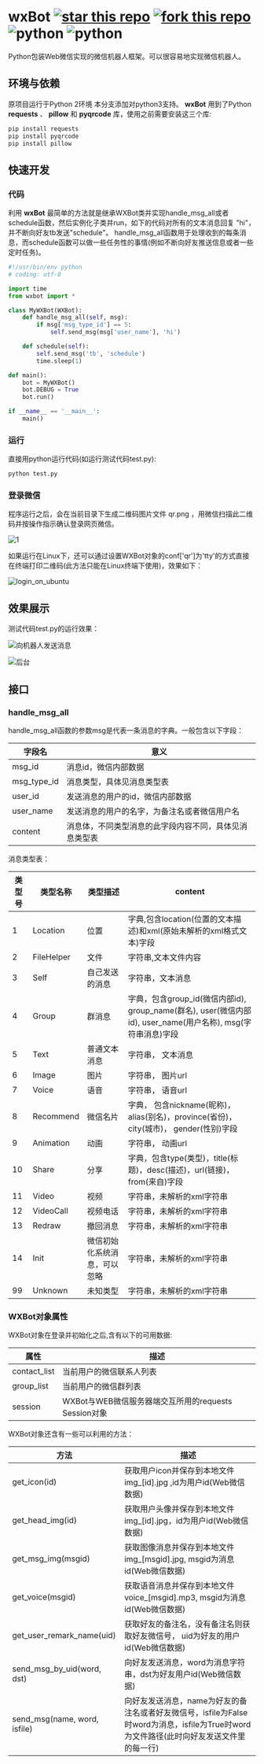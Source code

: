# wxBot [![star this repo](http://github-svg-buttons.herokuapp.com/star.svg?user=liuwons&repo=wxBot&style=flat&background=1081C1)](http://github.com/liuwons/wxBot) [![fork this repo](http://github-svg-buttons.herokuapp.com/fork.svg?user=liuwons&repo=wxBot&style=flat&background=1081C1)](http://github.com/liuwons/wxBot/fork) ![python](https://img.shields.io/badge/python-2.7-ff69b4.svg) ![python](https://img.shields.io/badge/python-3.5-ff69b4.svg)

Python包装Web微信实现的微信机器人框架。可以很容易地实现微信机器人。

## 环境与依赖

原项目运行于Python 2环境
本分支添加对python3支持。
**wxBot** 用到了Python **requests** 、 **pillow** 和 **pyqrcode** 库，使用之前需要安装这三个库:

```bash
pip install requests
pip install pyqrcode
pip install pillow
```

## 快速开发
### 代码

利用 **wxBot** 最简单的方法就是继承WXBot类并实现handle_msg_all或者schedule函数，然后实例化子类并run，如下的代码对所有的文本消息回复 "hi"， 并不断向好友tb发送"schedule"。
handle_msg_all函数用于处理收到的每条消息，而schedule函数可以做一些任务性的事情(例如不断向好友推送信息或者一些定时任务)。

```python
#!/usr/bin/env python
# coding: utf-8

import time
from wxbot import *

class MyWXBot(WXBot):
    def handle_msg_all(self, msg):
        if msg['msg_type_id'] == 5:
            self.send_msg(msg['user_name'], 'hi')

    def schedule(self):
        self.send_msg('tb', 'schedule')
        time.sleep(1)

def main():
    bot = MyWXBot()
    bot.DEBUG = True
    bot.run()

if __name__ == '__main__':
    main()

```

### 运行

直接用python运行代码(如运行测试代码test.py):

``` python
python test.py
```

### 登录微信

程序运行之后，会在当前目录下生成二维码图片文件 qr.png ，用微信扫描此二维码并按操作指示确认登录网页微信。

![1](img/1.png)

如果运行在Linux下，还可以通过设置WXBot对象的conf['qr']为'tty'的方式直接在终端打印二维码(此方法只能在Linux终端下使用)，效果如下：

![login_on_ubuntu](img/login_on_ubuntu.png)

## 效果展示

测试代码test.py的运行效果：

![向机器人发送消息](img/send_msg.png)

![后台](img/backfront.jpg)

## 接口
### handle_msg_all

handle_msg_all函数的参数msg是代表一条消息的字典。一般包含以下字段：

| 字段名 | 意义 |
| ----- | --- |
| msg_id | 消息id，微信内部数据 |
| msg_type_id | 消息类型，具体见消息类型表 |
| user_id | 发送消息的用户的id，微信内部数据 |
| user_name | 发送消息的用户的名字，为备注名或者微信用户名 |
| content | 消息体，不同类型消息的此字段内容不同，具体见消息类型表 |

消息类型表：

| 类型号 | 类型名称 | 类型描述 | content |
| ------ | ------- | --- | -------- |
| 1 | Location | 位置 | 字典,包含location(位置的文本描述)和xml(原始未解析的xml格式文本)字段 |
| 2 | FileHelper | 文件 | 字符串,文本文件内容 |
| 3 | Self | 自己发送的消息 | 字符串，文本消息 |
| 4 | Group | 群消息 | 字典，包含group_id(微信内部id), group_name(群名), user(微信内部id), user_name(用户名称), msg(字符串消息)字段 |
| 5 | Text | 普通文本消息 | 字符串， 文本消息 |
| 6 | Image | 图片 | 字符串， 图片url |
| 7 | Voice | 语音 | 字符串， 语音url |
| 8 | Recommend | 微信名片 | 字典， 包含nickname(昵称)，alias(别名)，province(省份)，city(城市)， gender(性别)字段 |
| 9 | Animation | 动画 | 字符串， 动画url |
| 10 | Share | 分享 | 字典，包含type(类型)，title(标题)，desc(描述)，url(链接)，from(来自)字段 |
| 11 | Video | 视频 | 字符串，未解析的xml字符串 |
| 12 | VideoCall | 视频电话 | 字符串，未解析的xml字符串 |
| 13 | Redraw | 撤回消息 | 字符串，未解析的xml字符串 |
| 14 | Init | 微信初始化系统消息，可以忽略 | 字符串，未解析的xml字符串 |
| 99 | Unknown | 未知类型 | 字符串，未解析的xml字符串 |

### WXBot对象属性

WXBot对象在登录并初始化之后,含有以下的可用数据:

| 属性 | 描述 |
| ---- | ---- |
| contact_list | 当前用户的微信联系人列表 |
| group_list | 当前用户的微信群列表 |
| session | WXBot与WEB微信服务器端交互所用的requests Session对象 |

WXBot对象还含有一些可以利用的方法：

| 方法 | 描述 |
| ---- | --- |
| get_icon(id) | 获取用户icon并保存到本地文件 img_[id].jpg ,id为用户id(Web微信数据) |
| get_head_img(id) | 获取用户头像并保存到本地文件 img_[id].jpg，id为用户id(Web微信数据) |
| get_msg_img(msgid) | 获取图像消息并保存到本地文件 img_[msgid].jpg, msgid为消息id(Web微信数据) |
| get_voice(msgid) | 获取语音消息并保存到本地文件 voice_[msgid].mp3, msgid为消息id(Web微信数据) |
| get_user_remark_name(uid) | 获取好友的备注名，没有备注名则获取好友微信号， uid为好友的用户id(Web微信数据) |
| send_msg_by_uid(word, dst) | 向好友发送消息，word为消息字符串，dst为好友用户id(Web微信数据) |
| send_msg(name, word, isfile) | 向好友发送消息，name为好友的备注名或者好友微信号，isfile为False时word为消息，isfile为True时word为文件路径(此时向好友发送文件里的每一行) |
